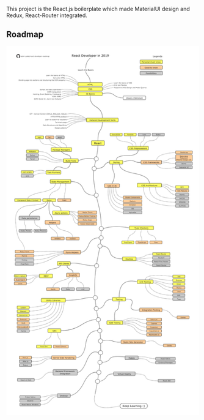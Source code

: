 This project is the React.js boilerplate which made MaterialUI design and Redux, React-Router integrated.

## Roadmap

<p align="center">
  <img src="/github/roadmap.png" alt="Roadmap" />
</p>
